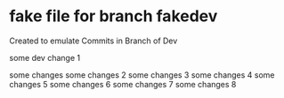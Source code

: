 # fake file for branch fakedev

Created to emulate Commits in Branch of Dev

some dev change 1

some changes
some changes 2
some changes 3
some changes 4
some changes 5
some changes 6
some changes 7
some changes 8